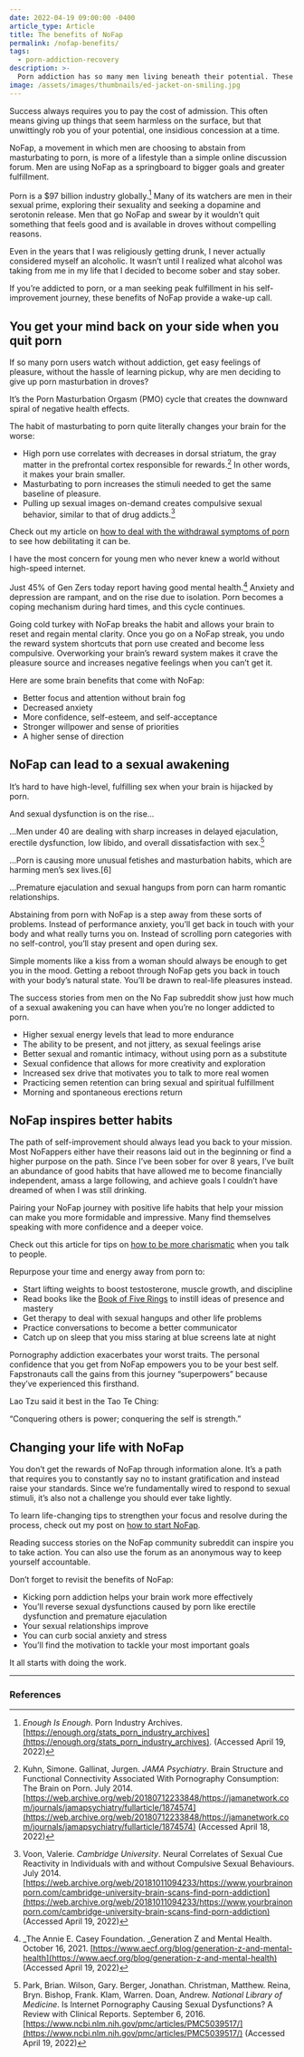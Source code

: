 ```yaml
---
date: 2022-04-19 09:00:00 -0400
article_type: Article
title: The benefits of NoFap
permalink: /nofap-benefits/
tags:
  - porn-addiction-recovery
description: >-
  Porn addiction has so many men living beneath their potential. These tips will teach you the benefits of No Fap so you can get your superpowers
image: /assets/images/thumbnails/ed-jacket-on-smiling.jpg
---
```


Success always requires you to pay the cost of admission. This often means giving up things that seem harmless on the surface, but that unwittingly rob you of your potential, one insidious concession at a time.

NoFap, a movement in which men are choosing to abstain from masturbating to porn, is more of a lifestyle than a simple online discussion forum. Men are using NoFap as a springboard to bigger goals and greater fulfillment.

Porn is a $97 billion industry globally.[^1] Many of its watchers are men in their sexual prime, exploring their sexuality and seeking a dopamine and serotonin release. Men that go NoFap and swear by it wouldn’t quit something that feels good and is available in droves without compelling reasons.

Even in the years that I was religiously getting drunk, I never actually considered myself an alcoholic. It wasn’t until I realized what alcohol was taking from me in my life that I decided to become sober and stay sober.

If you’re addicted to porn, or a man seeking peak fulfillment in his self-improvement journey, these benefits of NoFap provide a wake-up call.


## You get your mind back on your side when you quit porn

If so many porn users watch without addiction, get easy feelings of pleasure, without the hassle of learning pickup, why are men deciding to give up porn masturbation in droves?

It’s the Porn Masturbation Orgasm (PMO) cycle that creates the downward spiral of negative health effects.

The habit of masturbating to porn quite literally changes your brain for the worse:



* High porn use correlates with decreases in dorsal striatum, the gray matter in the prefrontal cortex responsible for rewards.[^2] In other words, it makes your brain smaller.
* Masturbating to porn increases the stimuli needed to get the same baseline of pleasure.
* Pulling up sexual images on-demand creates compulsive sexual behavior, similar to that of drug addicts.[^3]

Check out my article on [how to deal with the withdrawal symptoms of porn](https://edlatimore.com/dealing-with-porn-addiction-withdrawal/) to see how debilitating it can be.

I have the most concern for young men who never knew a world without high-speed internet.

Just 45% of Gen Zers today report having good mental health.[^4] Anxiety and depression are rampant, and on the rise due to isolation. Porn becomes a coping mechanism during hard times, and this cycle continues.

Going cold turkey with NoFap breaks the habit and allows your brain to reset and regain mental clarity. Once you go on a NoFap streak, you undo the reward system shortcuts that porn use created and become less compulsive. Overworking your brain’s reward system makes it crave the pleasure source and increases negative feelings when you can’t get it.

Here are some brain benefits that come with NoFap:



* Better focus and attention without brain fog
* Decreased anxiety
* More confidence, self-esteem, and self-acceptance
* Stronger willpower and sense of priorities
* A higher sense of direction


## NoFap can lead to a sexual awakening

It’s hard to have high-level, fulfilling sex when your brain is hijacked by porn.

And sexual dysfunction is on the rise…

…Men under 40 are dealing with sharp increases in delayed ejaculation, erectile dysfunction, low libido, and overall dissatisfaction with sex.[^5]

…Porn is causing more unusual fetishes and masturbation habits, which are harming men’s sex lives.[6]

…Premature ejaculation and sexual hangups from porn can harm romantic relationships.

Abstaining from porn with NoFap is a step away from these sorts of problems. Instead of performance anxiety, you’ll get back in touch with your body and what really turns you on. Instead of scrolling porn categories with no self-control, you’ll stay present and open during sex.

Simple moments like a kiss from a woman should always be enough to get you in the mood. Getting a reboot through NoFap gets you back in touch with your body’s natural state. You’ll be drawn to real-life pleasures instead.

The success stories from men on the No Fap subreddit show just how much of a sexual awakening you can have when you’re no longer addicted to porn.



* Higher sexual energy levels that lead to more endurance
* The ability to be present, and not jittery, as sexual feelings arise
* Better sexual and romantic intimacy, without using porn as a substitute
* Sexual confidence that allows for more creativity and exploration
* Increased sex drive that motivates you to talk to more real women
* Practicing semen retention can bring sexual and spiritual fulfillment
* Morning and spontaneous erections return


## NoFap inspires better habits

The path of self-improvement should always lead you back to your mission. Most NoFappers either have their reasons laid out in the beginning or find a higher purpose on the path. Since I’ve been sober for over 8 years, I’ve built an abundance of good habits that have allowed me to become financially independent, amass a large following, and achieve goals I couldn’t have dreamed of when I was still drinking.

Pairing your NoFap journey with positive life habits that help your mission can make you more formidable and impressive. Many find themselves speaking with more confidence and a deeper voice.

Check out this article for tips on [how to be more charismatic](https://edlatimore.com/how-to-be-charismatic/) when you talk to people.

Repurpose your time and energy away from porn to:



* Start lifting weights to boost testosterone, muscle growth, and discipline
* Read books like the [Book of Five Rings](https://edlatimore.com/the-book-of-five-rings-quotes/) to instill ideas of presence and mastery
* Get therapy to deal with sexual hangups and other life problems
* Practice conversations to become a better communicator
* Catch up on sleep that you miss staring at blue screens late at night

Pornography addiction exacerbates your worst traits. The personal confidence that you get from NoFap empowers you to be your best self. Fapstronauts call the gains from this journey “superpowers” because they’ve experienced this firsthand.

Lao Tzu said it best in the Tao Te Ching:

“Conquering others is power; conquering the self is strength.”


## Changing your life with NoFap

You don’t get the rewards of NoFap through information alone. It’s a path that requires you to constantly say no to instant gratification and instead raise your standards. Since we’re fundamentally wired to respond to sexual stimuli, it’s also not a challenge you should ever take lightly.

To learn life-changing tips to strengthen your focus and resolve during the process, check out my post on [how to start NoFap](https://edlatimore.com/how-to-start-nofap/).

Reading success stories on the NoFap community subreddit can inspire you to take action. You can also use the forum as an anonymous way to keep yourself accountable.

Don’t forget to revisit the benefits of NoFap:



* Kicking porn addiction helps your brain work more effectively
* You’ll reverse sexual dysfunctions caused by porn like erectile dysfunction and premature ejaculation
* Your sexual relationships improve
* You can curb social anxiety and stress
* You’ll find the motivation to tackle your most important goals

It all starts with doing the work.

---

### References

[^1]: _Enough Is Enough_. Porn Industry Archives. [https://enough.org/stats_porn_industry_archives](https://enough.org/stats_porn_industry_archives). (Accessed April 19, 2022)

[^2]: Kuhn, Simone. Gallinat, Jurgen. _JAMA Psychiatry_. Brain Structure and Functional Connectivity Associated With Pornography Consumption: The Brain on Porn. July 2014. [https://web.archive.org/web/20180712233848/https://jamanetwork.com/journals/jamapsychiatry/fullarticle/1874574](https://web.archive.org/web/20180712233848/https://jamanetwork.com/journals/jamapsychiatry/fullarticle/1874574) (Accessed April 18, 2022)

[^3]: Voon, Valerie. _Cambridge University_. Neural Correlates of Sexual Cue Reactivity in Individuals with and without Compulsive Sexual Behaviours. July 2014. [https://web.archive.org/web/20181011094233/https://www.yourbrainonporn.com/cambridge-university-brain-scans-find-porn-addiction](https://web.archive.org/web/20181011094233/https://www.yourbrainonporn.com/cambridge-university-brain-scans-find-porn-addiction) (Accessed April 19, 2022)

[^4]: _The Annie E. Casey Foundation. _Generation Z and Mental Health. October 16, 2021. [https://www.aecf.org/blog/generation-z-and-mental-health](https://www.aecf.org/blog/generation-z-and-mental-health) (Accessed April 19, 2022)

[^5]: Park, Brian. Wilson, Gary. Berger, Jonathan. Christman, Matthew. Reina, Bryn. Bishop, Frank. Klam, Warren. Doan, Andrew. _National Library of Medicine_. Is Internet Pornography Causing Sexual Dysfunctions? A Review with Clinical Reports. September 6, 2016. [https://www.ncbi.nlm.nih.gov/pmc/articles/PMC5039517/](https://www.ncbi.nlm.nih.gov/pmc/articles/PMC5039517/) (Accessed April 19, 2022)

[^6]: Bronner, Gila. Ben-Zion, IZ. _The Journal of Sexual Medicine_. Unusual masturbatory practice as an etiological factor in the diagnosis and treatment of sexual dysfunction in young men. March 28, 2014. [https://www.ncbi.nlm.nih.gov/pubmed/24674621](https://www.ncbi.nlm.nih.gov/pubmed/24674621) (Accessed April 19, 2022)
